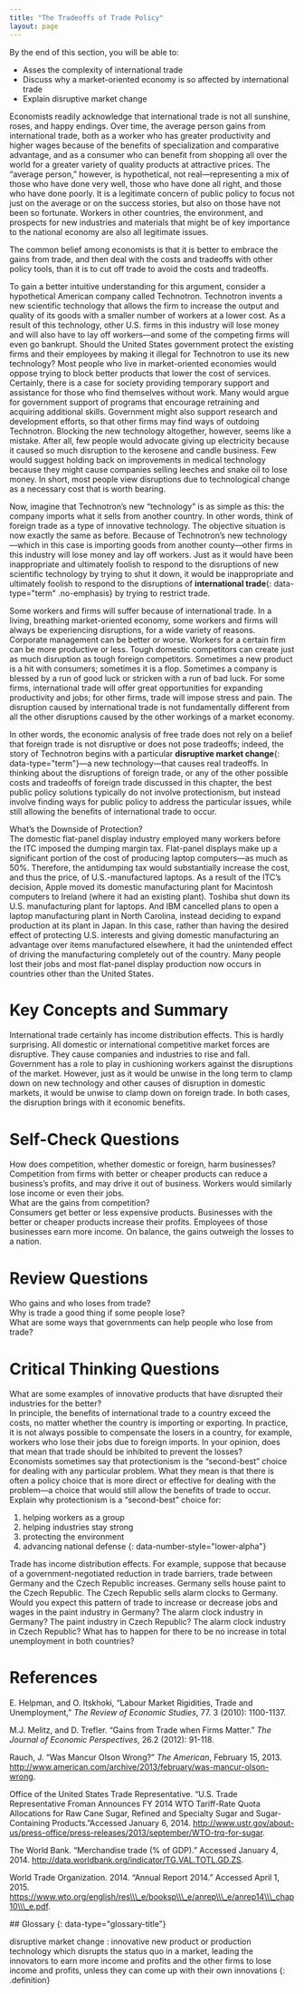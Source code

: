 ```yaml
---
title: "The Tradeoffs of Trade Policy"
layout: page
---
```



<div data-type="abstract" markdown="1">
By the end of this section, you will be able to:

* Asses the complexity of international trade
* Discuss why a market-oriented economy is so affected by international trade
* Explain disruptive market change

</div>

Economists readily acknowledge that international trade is not all sunshine, roses, and happy endings. Over time, the average person gains from international trade, both as a worker who has greater productivity and higher wages because of the benefits of specialization and comparative advantage, and as a consumer who can benefit from shopping all over the world for a greater variety of quality products at attractive prices. The “average person,” however, is hypothetical, not real—representing a mix of those who have done very well, those who have done all right, and those who have done poorly. It is a legitimate concern of public policy to focus not just on the average or on the success stories, but also on those have not been so fortunate. Workers in other countries, the environment, and prospects for new industries and materials that might be of key importance to the national economy are also all legitimate issues.

The common belief among economists is that it is better to embrace the gains from trade, and then deal with the costs and tradeoffs with other policy tools, than it is to cut off trade to avoid the costs and tradeoffs.

To gain a better intuitive understanding for this argument, consider a hypothetical American company called Technotron. Technotron invents a new scientific technology that allows the firm to increase the output and quality of its goods with a smaller number of workers at a lower cost. As a result of this technology, other U.S. firms in this industry will lose money and will also have to lay off workers—and some of the competing firms will even go bankrupt. Should the United States government protect the existing firms and their employees by making it illegal for Technotron to use its new technology? Most people who live in market-oriented economies would oppose trying to block better products that lower the cost of services. Certainly, there is a case for society providing temporary support and assistance for those who find themselves without work. Many would argue for government support of programs that encourage retraining and acquiring additional skills. Government might also support research and development efforts, so that other firms may find ways of outdoing Technotron. Blocking the new technology altogether, however, seems like a mistake. After all, few people would advocate giving up electricity because it caused so much disruption to the kerosene and candle business. Few would suggest holding back on improvements in medical technology because they might cause companies selling leeches and snake oil to lose money. In short, most people view disruptions due to technological change as a necessary cost that is worth bearing.

Now, imagine that Technotron’s new “technology” is as simple as this: the company imports what it sells from another country. In other words, think of foreign trade as a type of innovative technology. The objective situation is now exactly the same as before. Because of Technotron’s new technology—which in this case is importing goods from another county—other firms in this industry will lose money and lay off workers. Just as it would have been inappropriate and ultimately foolish to respond to the disruptions of new scientific technology by trying to shut it down, it would be inappropriate and ultimately foolish to respond to the disruptions of **international trade**{: data-type="term" .no-emphasis} by trying to restrict trade.

Some workers and firms will suffer because of international trade. In a living, breathing market-oriented economy, some workers and firms will always be experiencing disruptions, for a wide variety of reasons. Corporate management can be better or worse. Workers for a certain firm can be more productive or less. Tough domestic competitors can create just as much disruption as tough foreign competitors. Sometimes a new product is a hit with consumers; sometimes it is a flop. Sometimes a company is blessed by a run of good luck or stricken with a run of bad luck. For some firms, international trade will offer great opportunities for expanding productivity and jobs; for other firms, trade will impose stress and pain. The disruption caused by international trade is not fundamentally different from all the other disruptions caused by the other workings of a market economy.

In other words, the economic analysis of free trade does not rely on a belief that foreign trade is not disruptive or does not pose tradeoffs; indeed, the story of Technotron begins with a particular **disruptive market change**{: data-type="term"}—a new technology—that causes real tradeoffs. In thinking about the disruptions of foreign trade, or any of the other possible costs and tradeoffs of foreign trade discussed in this chapter, the best public policy solutions typically do not involve protectionism, but instead involve finding ways for public policy to address the particular issues, while still allowing the benefits of international trade to occur.

<div data-type="note" class="note economics bringhome" markdown="1">
<div data-type="title" class="title">
What’s the Downside of Protection?
</div>
The domestic flat-panel display industry employed many workers before the ITC imposed the dumping margin tax. Flat-panel displays make up a significant portion of the cost of producing laptop computers—as much as 50%. Therefore, the antidumping tax would substantially increase the cost, and thus the price, of U.S.-manufactured laptops. As a result of the ITC’s decision, Apple moved its domestic manufacturing plant for Macintosh computers to Ireland (where it had an existing plant). Toshiba shut down its U.S. manufacturing plant for laptops. And IBM cancelled plans to open a laptop manufacturing plant in North Carolina, instead deciding to expand production at its plant in Japan. In this case, rather than having the desired effect of protecting U.S. interests and giving domestic manufacturing an advantage over items manufactured elsewhere, it had the unintended effect of driving the manufacturing completely out of the country. Many people lost their jobs and most flat-panel display production now occurs in countries other than the United States.

</div>

# Key Concepts and Summary

International trade certainly has income distribution effects. This is hardly surprising. All domestic or international competitive market forces are disruptive. They cause companies and industries to rise and fall. Government has a role to play in cushioning workers against the disruptions of the market. However, just as it would be unwise in the long term to clamp down on new technology and other causes of disruption in domestic markets, it would be unwise to clamp down on foreign trade. In both cases, the disruption brings with it economic benefits.

# Self-Check Questions

<div data-type="exercise" class="exercise">
<div data-type="problem" class="problem" markdown="1">
How does competition, whether domestic or foreign, harm businesses?

</div>
<div data-type="solution" class="solution" markdown="1">
Competition from firms with better or cheaper products can reduce a business’s profits, and may drive it out of business. Workers would similarly lose income or even their jobs.

</div>
</div>

<div data-type="exercise" class="exercise">
<div data-type="problem" class="problem" markdown="1">
What are the gains from competition?

</div>
<div data-type="solution" class="solution" markdown="1">
Consumers get better or less expensive products. Businesses with the better or cheaper products increase their profits. Employees of those businesses earn more income. On balance, the gains outweigh the losses to a nation.

</div>
</div>

# Review Questions

<div data-type="exercise" class="exercise">
<div data-type="problem" class="problem" markdown="1">
Who gains and who loses from trade?

</div>
</div>

<div data-type="exercise" class="exercise">
<div data-type="problem" class="problem" markdown="1">
Why is trade a good thing if some people lose?

</div>
</div>

<div data-type="exercise" class="exercise">
<div data-type="problem" class="problem" markdown="1">
What are some ways that governments can help people who lose from trade?

</div>
</div>

# Critical Thinking Questions

<div data-type="exercise" class="exercise">
<div data-type="problem" class="problem" markdown="1">
What are some examples of innovative products that have disrupted their industries for the better?

</div>
</div>

<div data-type="exercise" class="exercise">
<div data-type="problem" class="problem" markdown="1">
In principle, the benefits of international trade to a country exceed the costs, no matter whether the country is importing or exporting. In practice, it is not always possible to compensate the losers in a country, for example, workers who lose their jobs due to foreign imports. In your opinion, does that mean that trade should be inhibited to prevent the losses?

</div>
</div>

<div data-type="exercise" class="exercise">
<div data-type="problem" class="problem" markdown="1">
Economists sometimes say that protectionism is the “second-best” choice for dealing with any particular problem. What they mean is that there is often a policy choice that is more direct or effective for dealing with the problem—a choice that would still allow the benefits of trade to occur. Explain why protectionism is a “second-best” choice for:

1.  helping workers as a group
2.  helping industries stay strong
3.  protecting the environment
4.  advancing national defense
{: data-number-style="lower-alpha"}

</div>
</div>

<div data-type="exercise" class="exercise">
<div data-type="problem" class="problem" markdown="1">
Trade has income distribution effects. For example, suppose that because of a government-negotiated reduction in trade barriers, trade between Germany and the Czech Republic increases. Germany sells house paint to the Czech Republic. The Czech Republic sells alarm clocks to Germany. Would you expect this pattern of trade to increase or decrease jobs and wages in the paint industry in Germany? The alarm clock industry in Germany? The paint industry in Czech Republic? The alarm clock industry in Czech Republic? What has to happen for there to be no increase in total unemployment in both countries?

</div>
</div>

# References

E. Helpman, and O. Itskhoki, “Labour Market Rigidities, Trade and Unemployment,” *The Review of Economic Studies*, 77. 3 (2010): 1100-1137.

M.J. Melitz, and D. Trefler. “Gains from Trade when Firms Matter.” *The Journal of Economic Perspectives*, 26.2 (2012): 91-118.

Rauch, J. “Was Mancur Olson Wrong?” *The American*, February 15, 2013. http://www.american.com/archive/2013/february/was-mancur-olson-wrong.

Office of the United States Trade Representative. “U.S. Trade Representative Froman Announces FY 2014 WTO Tariff-Rate Quota Allocations for Raw Cane Sugar, Refined and Specialty Sugar and Sugar-Containing Products.”Accessed January 6, 2014. http://www.ustr.gov/about-us/press-office/press-releases/2013/september/WTO-trq-for-sugar.

The World Bank. “Merchandise trade (% of GDP).” Accessed January 4, 2014. http://data.worldbank.org/indicator/TG.VAL.TOTL.GD.ZS.

World Trade Organization. 2014. “Annual Report 2014.” Accessed April 1, 2015. https://www.wto.org/english/res\\\_e/booksp\\\_e/anrep\\\_e/anrep14\\\_chap10\\\_e.pdf.

<div data-type="glossary" markdown="1">
## Glossary
{: data-type="glossary-title"}

disruptive market change
: innovative new product or production technology which disrupts the status quo in a market, leading the innovators to earn more income and profits and the other firms to lose income and profits, unless they can come up with their own innovations
{: .definition}

</div>

